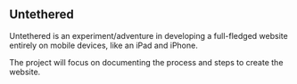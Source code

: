 Untethered
----------

Untethered is an experiment/adventure in developing a full-fledged website entirely on mobile devices, like an iPad and iPhone.

The project will focus on documenting the process and steps to create the website.

